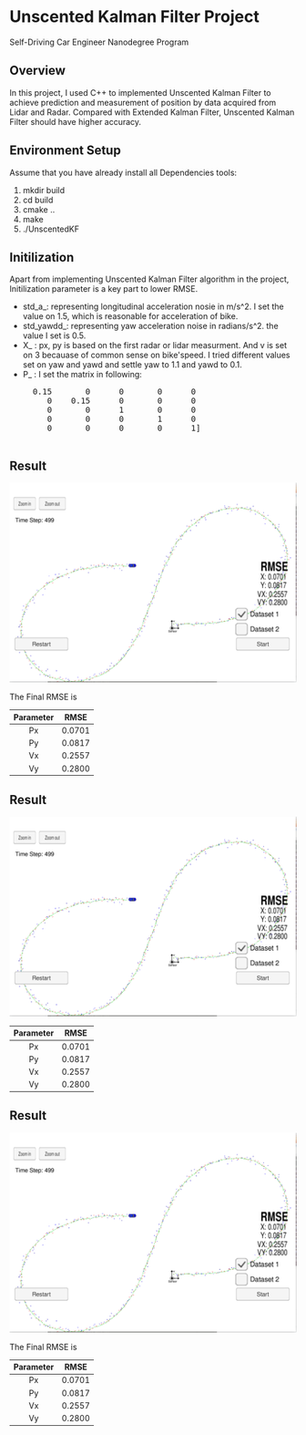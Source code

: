 # Unscented Kalman Filter Project
Self-Driving Car Engineer Nanodegree Program

## Overview

In this project, I used C++ to implemented Unscented Kalman Filter to achieve prediction and measurement of position by data acquired from Lidar and Radar. Compared with Extended Kalman Filter, Unscented Kalman Filter should have higher accuracy. 


## Environment Setup
Assume that you have already install all Dependencies tools: 
1. mkdir build
2. cd build
3. cmake ..
4. make
5. ./UnscentedKF

## Initilization 
Apart from implementing Unscented Kalman Filter algorithm in the project, Initilization parameter is a key part to lower RMSE.
  * std_a_:  representing longitudinal acceleration nosie in m/s^2. I set the value on 1.5, which is reasonable for acceleration of bike.
  * std_yawdd_: representing yaw acceleration noise in radians/s^2. the value I set is 0.5.
  * X_ : px, py is based on the first radar or lidar measurment. And v is set on 3 becauase of common sense on bike'speed. I tried different values set on yaw and yawd and settle yaw to 1.1 and yawd to 0.1.
  * P_ : I set the matrix in following:<br />
       <pre>  0.15       0      0       0      0
         0    0.15      0       0      0
         0       0      1       0      0
         0       0      0       1      0
         0       0      0       0      1]

## Result
![png](images/image1.png)

The Final RMSE is

| Parameter                        |     RMSE                       |
|:---------------------:|:---------------------------------------------:|
| Px                 | 0.0701                                  |
| Py             | 0.0817 |
| Vx         | 0.2557   |
| Vy     | 0.2800  |


## Result
![png](images/image1.png)


| Parameter                        |     RMSE                       |
|:---------------------:|:---------------------------------------------:|
| Px                 | 0.0701                                  |
| Py             | 0.0817 |
| Vx         | 0.2557   |
| Vy     | 0.2800  |


## Result
![png](images/image1.png)

The Final RMSE is

| Parameter                        |     RMSE                       |
|:---------------------:|:---------------------------------------------:|
| Px                 | 0.0701                                  |
| Py             | 0.0817 |
| Vx         | 0.2557   |
| Vy     | 0.2800  |

